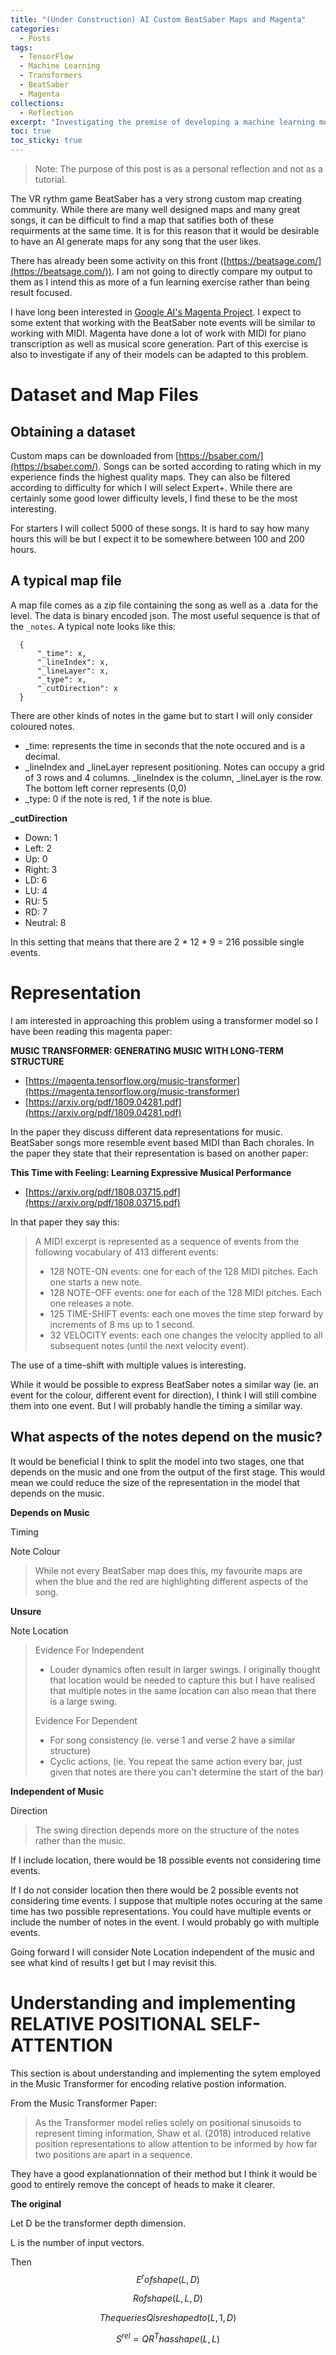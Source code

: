 ```yaml
---
title: "(Under Construction) AI Custom BeatSaber Maps and Magenta"
categories:
  - Posts
tags:
  - TensorFlow
  - Machine Learning
  - Transformers
  - BeatSaber
  - Magenta
collections:
  - Reflection
excerpt: "Investigating the premise of developing a machine learning model for BeatSaber map generation."
toc: true
toc_sticky: true
---
```

> Note: The purpose of this post is as a personal reflection and not as a tutorial.

The VR rythm game BeatSaber has a very strong custom map creating community. While there are many well designed maps and many great songs, it can be difficult to find a map that satifies both of these requirments at the same time. It is for this reason that it would be desirable to have an AI generate maps for any song that the user likes.

There has already been some activity on this front ([https://beatsage.com/](https://beatsage.com/)). I am not going to directly compare my output to them as I intend this as more of a fun learning exercise rather than being result focused.

I have long been interested in [Google AI's Magenta Project](https://magenta.tensorflow.org/). I expect to some extent that working with the BeatSaber note events will be similar to working with MIDI. Magenta have done a lot of work with MIDI for piano transcription as well as musical score generation. Part of this exercise is also to investigate if any of their models can be adapted to this problem.

# Dataset and Map Files

## Obtaining a dataset

Custom maps can be downloaded from [https://bsaber.com/](https://bsaber.com/). Songs can be sorted according to rating which in my experience finds the highest quality maps. They can also be filtered according to difficulty for which I will select Expert+. While there are certainly some good lower difficulty levels, I find these to be the most interesting.

For starters I will collect 5000 of these songs. It is hard to say how many hours this will be but I expect it to be somewhere between 100 and 200 hours.

## A typical map file

A map file comes as a zip file containing the song as well as a .data for the level. The data is binary encoded json. The most useful sequence is that of the `_notes`. A typical note looks like this:

```
  {
      "_time": x,
      "_lineIndex": x,
      "_lineLayer": x,
      "_type": x,
      "_cutDirection": x
  }
```
There are other kinds of notes in the game but to start I will only consider coloured notes.

* _time: represents the time in seconds that the note occured and is a decimal.
* _lineIndex and _lineLayer represent positioning. Notes can occupy a grid of 3 rows and 4 columns. _lineIndex is the column, _lineLayer is the row. The bottom left corner represents (0,0)
* _type: 0 if the note is red, 1 if the note is blue.

**_cutDirection**
* Down: 1
* Left: 2
* Up: 0
* Right: 3
* LD: 6
* LU: 4
* RU: 5
* RD: 7
* Neutral: 8

In this setting that means that there are 2 * 12 * 9 = 216 possible single events.

# Representation

I am interested in approaching this problem using a transformer model so I have been reading this magenta paper:

**MUSIC TRANSFORMER: GENERATING MUSIC WITH LONG-TERM STRUCTURE**

* [https://magenta.tensorflow.org/music-transformer](https://magenta.tensorflow.org/music-transformer)
* [https://arxiv.org/pdf/1809.04281.pdf](https://arxiv.org/pdf/1809.04281.pdf)

In the paper they discuss different data representations for music. BeatSaber songs more resemble event based MIDI than Bach chorales. In the paper they state that their representation is based on another paper: 

**This Time with Feeling: Learning Expressive Musical Performance**

* [https://arxiv.org/pdf/1808.03715.pdf](https://arxiv.org/pdf/1808.03715.pdf)

In that paper they say this:

> A MIDI excerpt is represented as a sequence of events from the following vocabulary of 413 different events:
> * 128 NOTE-ON events: one for each of the 128 MIDI pitches. Each one starts a new note.
> * 128 NOTE-OFF events: one for each of the 128 MIDI pitches. Each one releases a note.
> * 125 TIME-SHIFT events: each one moves the time step forward by increments of 8 ms up to 1 second.
> * 32 VELOCITY events: each one changes the velocity applied to all subsequent notes (until the next velocity event).

The use of a time-shift with multiple values is interesting.

While it would be possible to express BeatSaber notes a similar way (ie. an event for the colour, different event for direction), I think I will still combine them into one event. But I will probably handle the timing a similar way.

## What aspects of the notes depend on the music?

It would be beneficial I think to split the model into two stages, one that depends on the music and one from the output of the first stage. This would mean we could reduce the size of the representation in the model that depends on the music.

**Depends on Music**

Timing

Note Colour

> While not every BeatSaber map does this, my favourite maps are when the blue and the red are highlighting different aspects of the song.

**Unsure**

Note Location

> Evidence For Independent
> * Louder dynamics often result in larger swings. I originally thought that location would be needed to capture this but I have realised that multiple notes in the same location can also mean that there is a large swing.
>
> Evidence For Dependent
> * For song consistency (ie. verse 1 and verse 2 have a similar structure)
> * Cyclic actions, (ie. You repeat the same action every bar, just given that notes are there you can't determine the start of the bar)

**Independent of Music**

Direction

> The swing direction depends more on the structure of the notes rather than the music.

If I include location, there would be 18 possible events not considering time events.

If I do not consider location then there would be 2 possible events not considering time events. I suppose that multiple notes occuring at the same time has two possible representations. You could have multiple events or include the number of notes in the event. I would probably go with multiple events.

Going forward I will consider Note Location independent of the music and see what kind of results I get but I may revisit this.

# Understanding and implementing RELATIVE POSITIONAL SELF-ATTENTION

This section is about understanding and implementing the sytem employed in the Music Transformer for encoding relative postion information.

From the Music Transformer Paper:

> As the Transformer model relies solely on positional sinusoids to represent timing information, Shaw
et al. (2018) introduced relative position representations to allow attention to be informed by how far
two positions are apart in a sequence.

They have a good explanationnation of their method but I think it would be good to entirely remove the concept of heads to make it clearer.

**The original**

Let D be the transformer depth dimension.

L is the number of input vectors.

Then $$E^r of shape (L, D)$$

$$R of shape(L, L, D)$$

$$The queries Q is reshaped to (L, 1, D)$$

$$S^{rel} = QR^T has shape (L, L)$$




